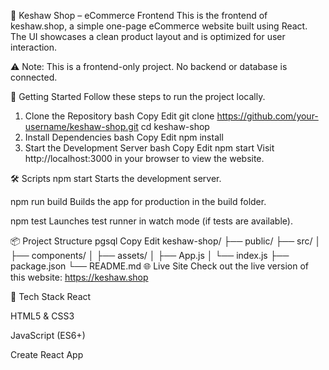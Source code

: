 🛒 Keshaw Shop – eCommerce Frontend
This is the frontend of keshaw.shop, a simple one-page eCommerce website built using React. The UI showcases a clean product layout and is optimized for user interaction.

⚠️ Note: This is a frontend-only project. No backend or database is connected.

🚀 Getting Started
Follow these steps to run the project locally.

1. Clone the Repository
bash
Copy
Edit
git clone https://github.com/your-username/keshaw-shop.git
cd keshaw-shop
2. Install Dependencies
bash
Copy
Edit
npm install
3. Start the Development Server
bash
Copy
Edit
npm start
Visit http://localhost:3000 in your browser to view the website.

🛠️ Scripts
npm start
Starts the development server.

npm run build
Builds the app for production in the build folder.

npm test
Launches test runner in watch mode (if tests are available).

📦 Project Structure
pgsql
Copy
Edit
keshaw-shop/
├── public/
├── src/
│   ├── components/
│   ├── assets/
│   ├── App.js
│   └── index.js
├── package.json
└── README.md
🌐 Live Site
Check out the live version of this website: https://keshaw.shop

📌 Tech Stack
React

HTML5 & CSS3

JavaScript (ES6+)

Create React App
